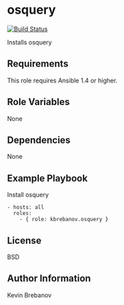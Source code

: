 osquery
=======

[![Build Status](https://travis-ci.org/kbrebanov/ansible-osquery.svg?branch=master)](https://travis-ci.org/kbrebanov/ansible-osquery)

Installs osquery

Requirements
------------

This role requires Ansible 1.4 or higher.

Role Variables
--------------

None

Dependencies
------------

None

Example Playbook
----------------

Install osquery
```
- hosts: all
  roles:
    - { role: kbrebanov.osquery }
```

License
-------

BSD

Author Information
------------------

Kevin Brebanov
